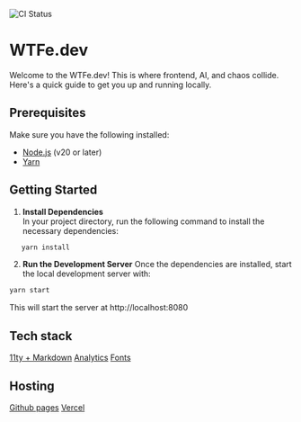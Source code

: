 ![CI Status](https://github.com/WTFe-dev/whatthefe/actions/workflows/deploy.yml/badge.svg?branch=main)


# WTFe.dev

Welcome to the WTFe.dev! This is where frontend, AI, and chaos collide. Here's a quick guide to get you up and running locally.

## Prerequisites

Make sure you have the following installed:

- [Node.js](https://nodejs.org/) (v20 or later)
- [Yarn](https://yarnpkg.com/)

## Getting Started

1. **Install Dependencies**  
   In your project directory, run the following command to install the necessary dependencies:

```bash
   yarn install
```

2. **Run the Development Server**
Once the dependencies are installed, start the local development server with:

```bash
yarn start
```

This will start the server at http://localhost:8080

## Tech stack
[11ty + Markdown](https://v0-7-0.11ty.dev/docs/languages/markdown/)
[Analytics](https://www.goatcounter.com)
[Fonts](https://www.recursive.design/)


## Hosting
[Github pages](https://github.com/WTFe-dev/whatthefe)
[Vercel](https://vercel.com/home)

